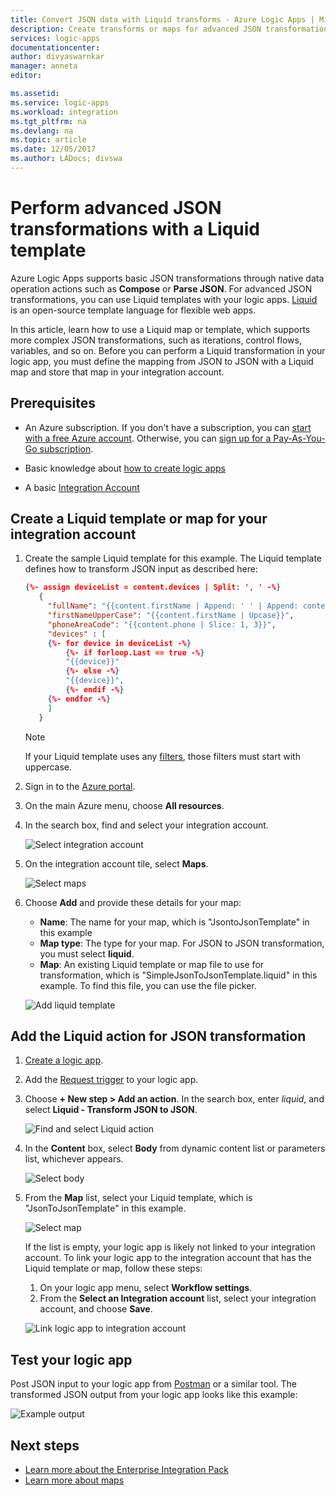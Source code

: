 ```yaml
---
title: Convert JSON data with Liquid transforms - Azure Logic Apps | Microsoft Docs
description: Create transforms or maps for advanced JSON transformations using Logic Apps and Liquid template.
services: logic-apps
documentationcenter: 
author: divyaswarnkar
manager: anneta
editor: 

ms.assetid: 
ms.service: logic-apps
ms.workload: integration
ms.tgt_pltfrm: na
ms.devlang: na
ms.topic: article
ms.date: 12/05/2017
ms.author: LADocs; divswa
---
```


# Perform advanced JSON transformations with a Liquid template

Azure Logic Apps supports basic JSON transformations through 
native data operation actions such as **Compose** or **Parse JSON**. 
For advanced JSON transformations, you can use Liquid templates with your logic apps. 
[Liquid](https://shopify.github.io/liquid/) is an open-source template language for flexible web apps.
 
In this article, learn how to use a Liquid map or template, 
which supports more complex JSON transformations, 
such as iterations, control flows, variables, and so on. 
Before you can perform a Liquid transformation in your logic app, 
you must define the mapping from JSON to JSON with a Liquid map 
and store that map in your integration account.

## Prerequisites

* An Azure subscription. If you don't have a subscription, you can 
[start with a free Azure account](https://azure.microsoft.com/free/). 
Otherwise, you can [sign up for a Pay-As-You-Go subscription](https://azure.microsoft.com/pricing/purchase-options/).

* Basic knowledge about [how to create logic apps](../logic-apps/quickstart-create-first-logic-app-workflow.md)

* A basic [Integration Account](logic-apps-enterprise-integration-create-integration-account.md)


## Create a Liquid template or map for your integration account

1. Create the sample Liquid template for this example. 
   The Liquid template defines how to transform JSON input as described here:

   ``` json
   {%- assign deviceList = content.devices | Split: ', ' -%}
      {
        "fullName": "{{content.firstName | Append: ' ' | Append: content.lastName}}",
        "firstNameUpperCase": "{{content.firstName | Upcase}}",
        "phoneAreaCode": "{{content.phone | Slice: 1, 3}}",
        "devices" : [
        {%- for device in deviceList -%}
            {%- if forloop.Last == true -%}
            "{{device}}"
            {%- else -%}
            "{{device}}",
            {%- endif -%}
        {%- endfor -%}
        ]
      }
   ```
   > [!NOTE]
   > If your Liquid template uses any 
   > [filters](https://shopify.github.io/liquid/basics/introduction/#filters), 
   > those filters must start with uppercase. 

2. Sign in to the [Azure portal](https://portal.azure.com).

3. On the main Azure menu, choose **All resources**. 

4. In the search box, find and select your integration account.

   ![Select integration account](./media/logic-apps-enterprise-integration-liquid-transform/select-integration-account.png)

5. On the integration account tile, select **Maps**.

   ![Select maps](./media/logic-apps-enterprise-integration-liquid-transform/add-maps.png)

6. Choose **Add** and provide these details for your map:

   * **Name**: The name for your map, which is "JsontoJsonTemplate" in this example
   * **Map type**: The type for your map. For JSON to JSON transformation, you must select **liquid**.
   * **Map**: An existing Liquid template or map file to use for transformation, 
   which is "SimpleJsonToJsonTemplate.liquid" in this example. To find this file, you can use the file picker.

   ![Add liquid template](./media/logic-apps-enterprise-integration-liquid-transform/add-liquid-template.png)
    
## Add the Liquid action for JSON transformation

1. [Create a logic app](../logic-apps/quickstart-create-first-logic-app-workflow.md).

2. Add the [Request trigger](../connectors/connectors-native-reqres.md#use-the-http-request-trigger) to your logic app.

3. Choose **+ New step > Add an action**. In the search box, enter *liquid*, 
and select **Liquid - Transform JSON to JSON**.

   ![Find and select Liquid action](./media/logic-apps-enterprise-integration-liquid-transform/search-action-liquid.png)

4. In the **Content** box, select **Body** from dynamic content list or parameters list, whichever appears.
  
   ![Select body](./media/logic-apps-enterprise-integration-liquid-transform/select-body.png)
 
5. From the **Map** list, select your Liquid template, which is "JsonToJsonTemplate" in this example.

   ![Select map](./media/logic-apps-enterprise-integration-liquid-transform/select-map.png)

   If the list is empty, your logic app is likely not linked to your integration account. 
   To link your logic app to the integration account that has the Liquid template or map, 
   follow these steps:

   1. On your logic app menu, select **Workflow settings**.
   2. From the **Select an Integration account** list, 
   select your integration account, and choose **Save**.

   ![Link logic app to integration account](./media/logic-apps-enterprise-integration-liquid-transform/link-integration-account.png)

## Test your logic app

Post JSON input to your logic app from [Postman](https://www.getpostman.com/postman) or a similar tool. 
The transformed JSON output from your logic app looks like this example:
  
![Example output](./media/logic-apps-enterprise-integration-liquid-transform/example-output.png)

## Next steps

* [Learn more about the Enterprise Integration Pack](../logic-apps/logic-apps-enterprise-integration-overview.md "Learn about Enterprise Integration Pack")  
* [Learn more about maps](../logic-apps/logic-apps-enterprise-integration-maps.md "Learn about enterprise integration maps")  

